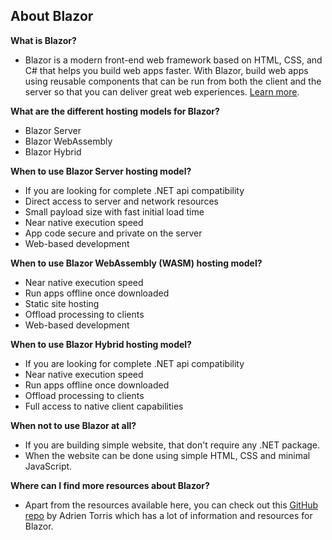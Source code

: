 ## About Blazor

**What is Blazor?**
- Blazor is a modern front-end web framework based on HTML, CSS, and C# that helps you build web apps faster. With Blazor, build web apps using reusable components that can be run from both the client and the server so that you can deliver great web experiences. <a href='https://learn.microsoft.com/en-us/aspnet/core/blazor' target='_blank'>Learn more</a>.

**What are the different hosting models for Blazor?**
- Blazor Server
- Blazor WebAssembly
- Blazor Hybrid

**When to use Blazor Server hosting model?**
- If you are looking for complete .NET api compatibility
- Direct access to server and network resources
- Small payload size with fast initial load time
- Near native execution speed
- App code secure and private on the server
- Web-based development

**When to use Blazor WebAssembly (WASM) hosting model?**
- Near native execution speed
- Run apps offline once downloaded
- Static site hosting
- Offload processing to clients
- Web-based development

**When to use Blazor Hybrid hosting model?**
- If you are looking for complete .NET api compatibility
- Near native execution speed
- Run apps offline once downloaded
- Offload processing to clients
- Full access to native client capabilities

**When not to use Blazor at all?**
- If you are building simple website, that don't require any .NET package.
- When the website can be done using simple HTML, CSS and minimal JavaScript.

**Where can I find more resources about Blazor?**
- Apart from the resources available here, you can check out this <a href='https://github.com/AdrienTorris/awesome-blazor' target='_blank'>GitHub repo</a> by Adrien Torris which has a lot of information and resources for Blazor.
